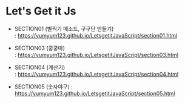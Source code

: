 # Let's Get it Js
* SECTION01 (별찍기 메소드, 구구단 만들기)  
: https://yumyum123.github.io/LetsgetitJavaScript/section01.html 

* SECTION03 (쿵쿵따)  
: https://yumyum123.github.io/LetsgetitJavaScript/section03.html 

* SECTION04 (계산기)  
: https://yumyum123.github.io/LetsgetitJavaScript/section04.html

* SECTION05 (숫자야구)
: https://yumyum123.github.io/LetsgetitJavaScript/section05.html
